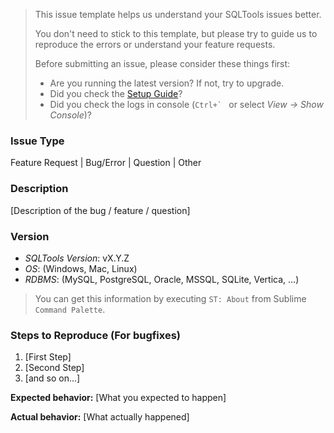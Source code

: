 > This issue template helps us understand your SQLTools issues better. 
>
> You don't need to stick to this template, but please try to guide us to reproduce the errors or understand your feature requests. 
> 
> Before submitting an issue, please consider these things first: 
> * Are you running the latest version? If not, try to upgrade.
> * Did you check the [Setup Guide](https://code.mteixeira.dev/SublimeText-SQLTools/)?
> * Did you check the logs in console (``Ctrl+` `` or select *View → Show Console*)?

### Issue Type

Feature Request |
Bug/Error |
Question |
Other

### Description

[Description of the bug / feature / question]

### Version

- *SQLTools Version*: vX.Y.Z
- *OS*: (Windows, Mac, Linux)
- *RDBMS*: (MySQL, PostgreSQL, Oracle, MSSQL, SQLite, Vertica, ...)

> You can get this information by executing `ST: About` from Sublime `Command Palette`.

### Steps to Reproduce (For bugfixes)

1. [First Step]
2. [Second Step]
3. [and so on...]

**Expected behavior:** [What you expected to happen]

**Actual behavior:** [What actually happened]
